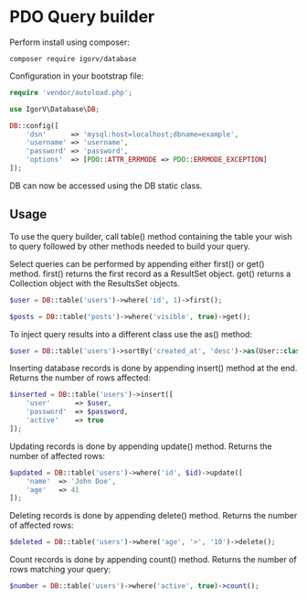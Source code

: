 # PDO Query builder
Perform install using composer:

```composer require igorv/database```

Configuration in your bootstrap file:

```PHP
require 'vendor/autoload.php';

use IgorV\Database\DB;

DB::config([
    'dsn'      => 'mysql:host=localhost;dbname=example',
    'username' => 'username',
    'password' => 'password',
    'options'  => [PDO::ATTR_ERRMODE => PDO::ERRMODE_EXCEPTION]
]);
```

DB can now be accessed using the DB static class.

## Usage

To use the query builder, call table() method containing the table your wish to query followed by other methods needed to build your query.

Select queries can be performed by appending either first() or get() method. first() returns the first record as a ResultSet object.
get() returns a Collection object with the ResultsSet objects.

```php
$user = DB::table('users')->where('id', 1)->first();

$posts = DB::table('posts')->where('visible', true)->get();
```

To inject query results into a different class use the as() method:
```php
$user = DB::table('users')->sortBy('created_at', 'desc')->as(User::class)->first();
```
Inserting database records is done by appending insert() method at the end. Returns the number of rows affected:
```php
$inserted = DB::table('users')->insert([
    'user'      => $user,
    'password'  => $password,
    'active'    => true
]);
```
Updating records is done by appending update() method. Returns the number of affected rows:
```php
$updated = DB::table('users')->where('id', $id)->update([
    'name'  => 'John Doe',
    'age'   => 41
]);
```
Deleting records is done by appending delete() method. Returns the number of affected rows:
```php
$deleted = DB::table('users')->where('age', '>', '10')->delete(); 
```
Count records is done by appending count() method. Returns the number of rows matching your query:
```php
$number = DB::table('users')->where('active', true)->count();
```
